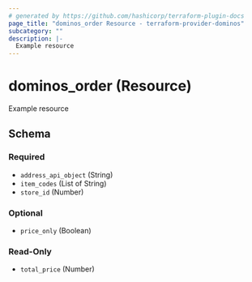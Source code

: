 ```yaml
---
# generated by https://github.com/hashicorp/terraform-plugin-docs
page_title: "dominos_order Resource - terraform-provider-dominos"
subcategory: ""
description: |-
  Example resource
---
```


# dominos_order (Resource)

Example resource



<!-- schema generated by tfplugindocs -->
## Schema

### Required

- `address_api_object` (String)
- `item_codes` (List of String)
- `store_id` (Number)

### Optional

- `price_only` (Boolean)

### Read-Only

- `total_price` (Number)


